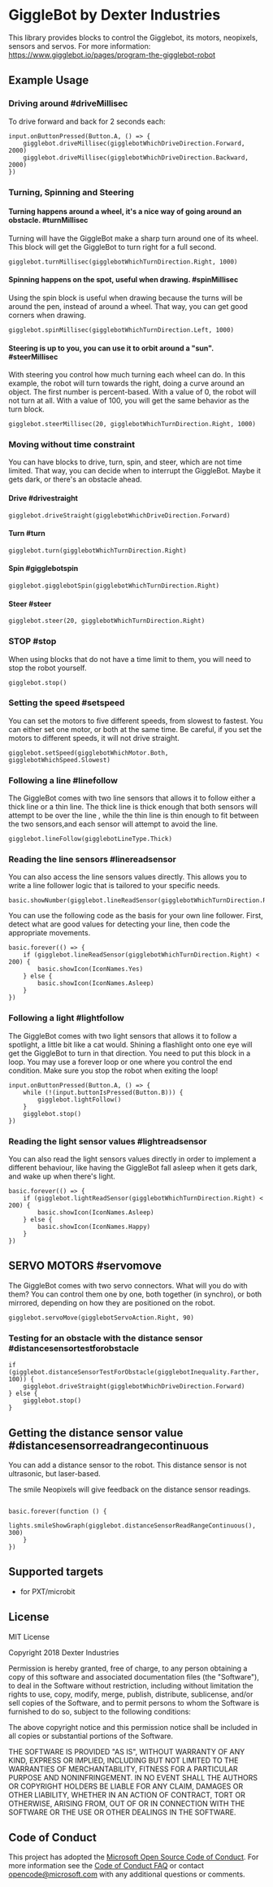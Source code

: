 # GiggleBot by Dexter Industries
This library provides blocks to control the Gigglebot, its motors, neopixels, sensors and servos.
For more information: https://www.gigglebot.io/pages/program-the-gigglebot-robot

## Example Usage

### Driving around  #driveMillisec
To drive forward and back for 2 seconds each:

```blocks
input.onButtonPressed(Button.A, () => {
    gigglebot.driveMillisec(gigglebotWhichDriveDirection.Forward, 2000)
    gigglebot.driveMillisec(gigglebotWhichDriveDirection.Backward, 2000)
})
```

### Turning, Spinning and Steering
#### Turning happens around a wheel, it's a nice way of going around an obstacle. #turnMillisec
Turning will have the GiggleBot make a sharp turn around one of its wheel. 
This block will get the GiggleBot to turn right for a full second.
```blocks
gigglebot.turnMillisec(gigglebotWhichTurnDirection.Right, 1000)
```
#### Spinning happens on the spot, useful when drawing. #spinMillisec
Using the spin block is useful when drawing because the turns will be around the pen, instead of around a wheel. That way, you can get good corners when drawing.

```blocks
gigglebot.spinMillisec(gigglebotWhichTurnDirection.Left, 1000)
```

#### Steering is up to you, you can use it to orbit around a "sun". #steerMillisec
With steering you control how much turning each wheel can do. 
In this example, the robot will turn towards the right, doing a curve around an object. 
The first number is percent-based. With a value of 0, the robot will not turn at all. 
With a value of 100, you will get the same behavior as the turn block.
```blocks
gigglebot.steerMillisec(20, gigglebotWhichTurnDirection.Right, 1000)
```
### Moving without time constraint 
You can have blocks to drive, turn, spin, and steer, which are not time limited. That way, you can decide when to interrupt the GiggleBot. Maybe it gets dark, or there's an obstacle ahead.

#### Drive #drivestraight 
```blocks
gigglebot.driveStraight(gigglebotWhichDriveDirection.Forward)
```
#### Turn #turn 
```blocks
gigglebot.turn(gigglebotWhichTurnDirection.Right)
```
#### Spin #gigglebotspin 
```blocks
gigglebot.gigglebotSpin(gigglebotWhichTurnDirection.Right)
```
#### Steer #steer
```blocks
gigglebot.steer(20, gigglebotWhichTurnDirection.Right)
```

### STOP #stop
When using blocks that do not have a time limit to them, you will need to stop the robot yourself.
```blocks
gigglebot.stop()
```

### Setting the speed #setspeed
You can set the motors to five different speeds, from slowest to fastest. You can either set one motor, or both at the same time. Be careful, if you set the motors to different speeds, it will not drive straight.

```blocks
gigglebot.setSpeed(gigglebotWhichMotor.Both, gigglebotWhichSpeed.Slowest)
```

### Following a line #linefollow
The GiggleBot comes with two line sensors that allows it to follow either a thick line or a thin line. The thick line is thick enough that both sensors will attempt to be over the line , while the thin line is thin enough to fit between the two sensors,and each sensor will attempt to avoid the line.

```blocks
gigglebot.lineFollow(gigglebotLineType.Thick)
```

### Reading the line sensors #linereadsensor

You can also access the line sensors values directly. This allows you to write a line follower logic that is tailored to your specific needs.

```blocks
basic.showNumber(gigglebot.lineReadSensor(gigglebotWhichTurnDirection.Right)) 
```

You can use the following code as the basis for your own line follower. First, detect what are good values for detecting your line, then code the appropriate movements.
```blocks
basic.forever(() => {
    if (gigglebot.lineReadSensor(gigglebotWhichTurnDirection.Right) < 200) {
        basic.showIcon(IconNames.Yes)
    } else {
        basic.showIcon(IconNames.Asleep)
    }
})
```

### Following a light #lightfollow

The GiggleBot comes with two light sensors that allows it to follow a spotlight, a little bit like a cat would.  Shining a flashlight onto one eye will get the GiggleBot to turn in that direction. You need to put this block in a loop. You may use a forever loop or one where you control the end condition. Make sure you stop the robot when exiting the loop!
```blocks
input.onButtonPressed(Button.A, () => {
    while (!(input.buttonIsPressed(Button.B))) {
        gigglebot.lightFollow()
    }
    gigglebot.stop()
})
```

### Reading the light sensor values #lightreadsensor

You can also read the light sensors values directly in order to implement a different behaviour, like having the GiggleBot fall asleep when it gets dark, and wake up when there's light.

```blocks
basic.forever(() => {
    if (gigglebot.lightReadSensor(gigglebotWhichTurnDirection.Right) < 200) {
        basic.showIcon(IconNames.Asleep)
    } else {
        basic.showIcon(IconNames.Happy)
    }
})
```


## SERVO MOTORS  #servomove
The GiggleBot comes with two servo connectors. What will you do with them? You can control them one by one, both together (in synchro), or both mirrored, depending on how they are positioned on the robot.
```blocks
gigglebot.servoMove(gigglebotServoAction.Right, 90)
```

### Testing for an obstacle with the distance sensor #distancesensortestforobstacle 

```blocks
if (gigglebot.distanceSensorTestForObstacle(gigglebotInequality.Farther, 100)) {
    gigglebot.driveStraight(gigglebotWhichDriveDirection.Forward)
} else {
    gigglebot.stop()
}
```

## Getting the distance sensor value #distancesensorreadrangecontinuous

You can add a distance sensor to the robot. This distance sensor is not ultrasonic, but laser-based. 

The smile Neopixels will give feedback on the distance sensor readings.
```blocks

basic.forever(function () {
    lights.smileShowGraph(gigglebot.distanceSensorReadRangeContinuous(), 300)
    }
})
```

## Supported targets

* for PXT/microbit

## License

MIT License

Copyright 2018 Dexter Industries

Permission is hereby granted, free of charge, to any person obtaining a copy of this software and associated documentation files (the "Software"), to deal in the Software without restriction, including without limitation the rights to use, copy, modify, merge, publish, distribute, sublicense, and/or sell copies of the Software, and to permit persons to whom the Software is furnished to do so, subject to the following conditions:

The above copyright notice and this permission notice shall be included in all copies or substantial portions of the Software.

THE SOFTWARE IS PROVIDED "AS IS", WITHOUT WARRANTY OF ANY KIND, EXPRESS OR IMPLIED, INCLUDING BUT NOT LIMITED TO THE WARRANTIES OF MERCHANTABILITY, FITNESS FOR A PARTICULAR PURPOSE AND NONINFRINGEMENT. IN NO EVENT SHALL THE AUTHORS OR COPYRIGHT HOLDERS BE LIABLE FOR ANY CLAIM, DAMAGES OR OTHER LIABILITY, WHETHER IN AN ACTION OF CONTRACT, TORT OR OTHERWISE, ARISING FROM, OUT OF OR IN CONNECTION WITH THE SOFTWARE OR THE USE OR OTHER DEALINGS IN THE SOFTWARE.

## Code of Conduct

This project has adopted the [Microsoft Open Source Code of Conduct](https://opensource.microsoft.com/codeofconduct/). For more information see the [Code of Conduct FAQ](https://opensource.microsoft.com/codeofconduct/faq/) or contact [opencode@microsoft.com](mailto:opencode@microsoft.com) with any additional questions or comments.
